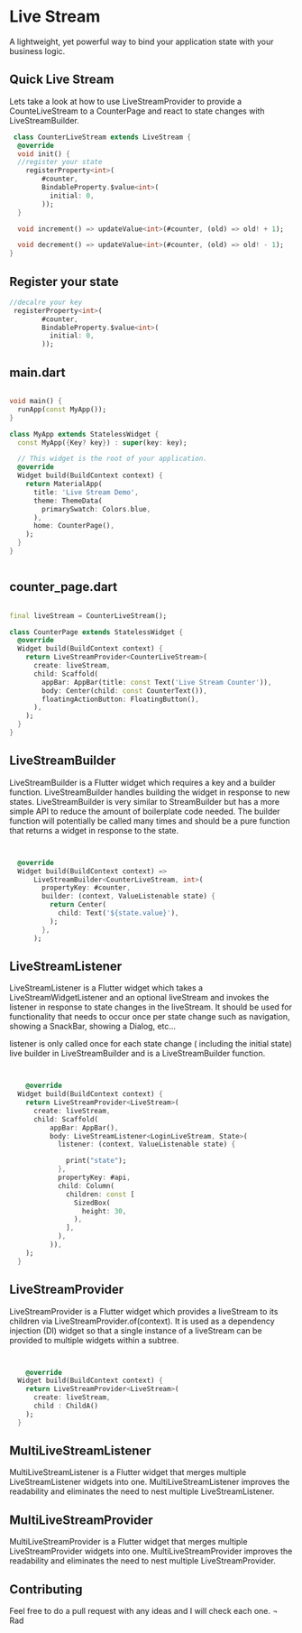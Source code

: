 # Live Stream 


A lightweight, yet powerful way to bind your application state with your business logic.




## Quick  Live Stream 

Lets take a look at how to use LiveStreamProvider to provide a CounteLiveStream to a CounterPage and react to state changes with LiveStreamBuilder.


```dart
 class CounterLiveStream extends LiveStream {
  @override
  void init() {
  //register your state
    registerProperty<int>(
        #counter,
        BindableProperty.$value<int>(
          initial: 0,
        ));
  }

  void increment() => updateValue<int>(#counter, (old) => old! + 1);

  void decrement() => updateValue<int>(#counter, (old) => old! - 1);
}

```
## Register your state



```dart
//decalre your key
 registerProperty<int>(
        #counter,
        BindableProperty.$value<int>(
          initial: 0,
        ));

```

## main.dart

```dart

void main() {
  runApp(const MyApp());
}

class MyApp extends StatelessWidget {
  const MyApp({Key? key}) : super(key: key);

  // This widget is the root of your application.
  @override
  Widget build(BuildContext context) {
    return MaterialApp(
      title: 'Live Stream Demo',
      theme: ThemeData(
        primarySwatch: Colors.blue,
      ),
      home: CounterPage(),
    );
  }
}



```

## counter_page.dart 

```dart

final liveStream = CounterLiveStream();

class CounterPage extends StatelessWidget {
  @override
  Widget build(BuildContext context) {
    return LiveStreamProvider<CounterLiveStream>(
      create: liveStream,
      child: Scaffold(
        appBar: AppBar(title: const Text('Live Stream Counter')),
        body: Center(child: const CounterText()),
        floatingActionButton: FloatingButton(),
      ),
    );
  }
}
 ```  
 
## LiveStreamBuilder 
LiveStreamBuilder is a Flutter widget which requires a key and a builder function. LiveStreamBuilder handles building the widget in response to new states. LiveStreamBuilder is very similar to StreamBuilder but has a more simple API to reduce the amount of boilerplate code needed. The builder function will potentially be called many times and should be a pure function that returns a widget in response to the state.

```dart


  @override
  Widget build(BuildContext context) =>
      LiveStreamBuilder<CounterLiveStream, int>(
        propertyKey: #counter,
        builder: (context, ValueListenable state) {
          return Center(
            child: Text('${state.value}'),
          );
        },
      );
 ```  
 
 ## LiveStreamListener 
LiveStreamListener is a Flutter widget which takes a LiveStreamWidgetListener and an optional liveStream and invokes the listener in response to state changes in the liveStream. It should be used for functionality that needs to occur once per state change such as navigation, showing a SnackBar, showing a Dialog, etc...

listener is only called once for each state change ( including the initial state) live  builder in LiveStreamBuilder and is a LiveStreamBuilder function.

```dart


    @override
  Widget build(BuildContext context) {
    return LiveStreamProvider<LiveStream>(
      create: liveStream,
      child: Scaffold(
          appBar: AppBar(),
          body: LiveStreamListener<LoginLiveStream, State>(
            listener: (context, ValueListenable state) {

              print("state");
            },
            propertyKey: #api,
            child: Column(
              children: const [
                SizedBox(
                  height: 30,
                ),
              ],
            ),
          )),
    );
  }
 ```  
 ## LiveStreamProvider  
LiveStreamProvider is a Flutter widget which provides a liveStream to its children via LiveStreamProvider.of<T>(context). It is used as a dependency injection (DI) widget so that a single instance of a liveStream can be provided to multiple widgets within a subtree.
```dart


    @override
  Widget build(BuildContext context) {
    return LiveStreamProvider<LiveStream>(
      create: liveStream,
      child : ChildA()
    );
  }
 ```  

 ## MultiLiveStreamListener 
MultiLiveStreamListener is a Flutter widget that merges multiple LiveStreamListener widgets into one. MultiLiveStreamListener improves the readability and eliminates the need to nest multiple LiveStreamListener.

 ## MultiLiveStreamProvider
MultiLiveStreamProvider is a Flutter widget that merges multiple LiveStreamProvider widgets into one. MultiLiveStreamProvider improves the readability and eliminates the need to nest multiple LiveStreamProvider.



## Contributing
Feel free to do a pull request with any ideas and I will check each one.
¬ Rad
